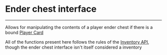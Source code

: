 # Ender chest interface
---

Allows for manipulating the contents of a player ender chest if there is a bound [Player Card](../items/player-card.md)

All of the functions present here follows the rules of the [Inventory API](https://tweaked.cc/generic_peripheral/inventory.html), though the ender chest interface isn't itself considered a inventory